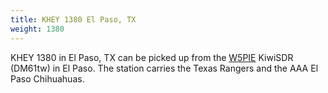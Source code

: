 ```yaml
---
title: KHEY 1380 El Paso, TX
weight: 1380
---
```

KHEY 1380 in El Paso, TX can be picked up from the
[W5PIE] KiwiSDR (DM61tw) in El Paso. The station carries
the Texas Rangers
and the AAA El Paso Chihuahuas.

[W5PIE]:http://w5pie.proxy.kiwisdr.com:8073/
